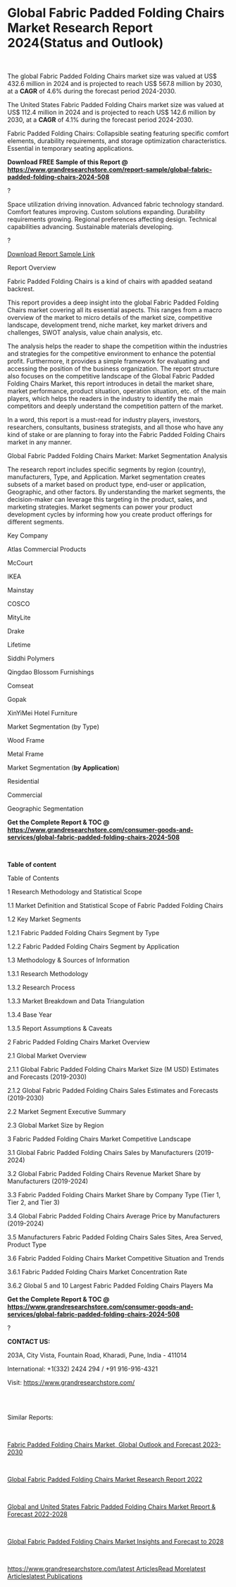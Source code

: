 <h1>Global Fabric Padded Folding Chairs Market Research Report 2024(Status and Outlook)</h1><br/><p>The global Fabric Padded Folding Chairs market size was valued at US$ 432.6 million in 2024 and is projected to reach US$ 567.8 million by 2030, at a <strong>CAGR</strong> of 4.6% during the forecast period 2024-2030.</p>
 
 
 
 <p>The United States Fabric Padded Folding Chairs market size was valued at US$ 112.4 million in 2024 and is projected to reach US$ 142.6 million by 2030, at a <strong>CAGR</strong> of 4.1% during the forecast period 2024-2030.</p>
 
 
 
 <p>Fabric Padded Folding Chairs: Collapsible seating featuring specific comfort elements, durability requirements, and storage optimization characteristics. Essential in temporary seating applications.</p>
 
 
 
 <div><b>Download FREE Sample of this Report @ <a href="https://www.grandresearchstore.com/report-sample/global-fabric-padded-folding-chairs-2024-508">https://www.grandresearchstore.com/report-sample/global-fabric-padded-folding-chairs-2024-508</a></b></div>
 
 
 
 <p>? </p>
 
 
 
 <p>Space utilization driving innovation. Advanced fabric technology standard. Comfort features improving. Custom solutions expanding. Durability requirements growing. Regional preferences affecting design. Technical capabilities advancing. Sustainable materials developing.</p>
 
 
 
 <p>? </p>
 
 
 
 <p><a href="https://www.grandresearchstore.com/mr-admin/report-sample/global-fabric-padded-folding-chairs-2024-508">Download Report Sample Link</a></p>
 
 
 
 <p>Report Overview</p>
 
 
 
 <p>Fabric Padded Folding Chairs is a kind of chairs with apadded seatand backrest.</p>
 
 
 
 <p>This report provides a deep insight into the global Fabric Padded Folding Chairs market covering all its essential aspects. This ranges from a macro overview of the market to micro details of the market size, competitive landscape, development trend, niche market, key market drivers and challenges, SWOT analysis, value chain analysis, etc.</p>
 
 
 
 <p>The analysis helps the reader to shape the competition within the industries and strategies for the competitive environment to enhance the potential profit. Furthermore, it provides a simple framework for evaluating and accessing the position of the business organization. The report structure also focuses on the competitive landscape of the Global Fabric Padded Folding Chairs Market, this report introduces in detail the market share, market performance, product situation, operation situation, etc. of the main players, which helps the readers in the industry to identify the main competitors and deeply understand the competition pattern of the market.</p>
 
 
 
 <p>In a word, this report is a must-read for industry players, investors, researchers, consultants, business strategists, and all those who have any kind of stake or are planning to foray into the Fabric Padded Folding Chairs market in any manner.</p>
 
 
 
 <p>Global Fabric Padded Folding Chairs Market: Market Segmentation Analysis</p>
 
 
 
 <p>The research report includes specific segments by region (country), manufacturers, Type, and Application. Market segmentation creates subsets of a market based on product type, end-user or application, Geographic, and other factors. By understanding the market segments, the decision-maker can leverage this targeting in the product, sales, and marketing strategies. Market segments can power your product development cycles by informing how you create product offerings for different segments.</p>
 
 
 
 <p>Key Company</p>
 
 
 
 <p>Atlas Commercial Products</p>
 
 
 
 <p>McCourt</p>
 
 
 
 <p>IKEA</p>
 
 
 
 <p>Mainstay</p>
 
 
 
 <p>COSCO</p>
 
 
 
 <p>MityLite</p>
 
 
 
 <p>Drake</p>
 
 
 
 <p>Lifetime</p>
 
 
 
 <p>Siddhi Polymers</p>
 
 
 
 <p>Qingdao Blossom Furnishings</p>
 
 
 
 <p>Comseat</p>
 
 
 
 <p>Gopak</p>
 
 
 
 <p>XinYiMei Hotel Furniture</p>
 
 
 
 <p>Market Segmentation (by Type)</p>
 
 
 
 <p>Wood Frame</p>
 
 
 
 <p>Metal Frame</p>
 
 
 
 <p>Market Segmentation (<strong>by Application</strong>)</p>
 
 
 
 <p>Residential</p>
 
 
 
 <p>Commercial</p>
 
 
 
 <p>Geographic Segmentation</p>
 
 
 
 <div><b>Get the Complete Report & TOC @ <a href="https://www.grandresearchstore.com/consumer-goods-and-services/global-fabric-padded-folding-chairs-2024-508">https://www.grandresearchstore.com/consumer-goods-and-services/global-fabric-padded-folding-chairs-2024-508</a></b></div>
 
 
 
 <p><br />
 
 <b>Table of content</b></p>
 
 
 
 <p>Table of Contents<br />
 
 1 Research Methodology and Statistical Scope<br />
 
 1.1 Market Definition and Statistical Scope of Fabric Padded Folding Chairs<br />
 
 1.2 Key Market Segments<br />
 
 1.2.1 Fabric Padded Folding Chairs Segment by Type<br />
 
 1.2.2 Fabric Padded Folding Chairs Segment by Application<br />
 
 1.3 Methodology & Sources of Information<br />
 
 1.3.1 Research Methodology<br />
 
 1.3.2 Research Process<br />
 
 1.3.3 Market Breakdown and Data Triangulation<br />
 
 1.3.4 Base Year<br />
 
 1.3.5 Report Assumptions & Caveats<br />
 
 2 Fabric Padded Folding Chairs Market Overview<br />
 
 2.1 Global Market Overview<br />
 
 2.1.1 Global Fabric Padded Folding Chairs Market Size (M USD) Estimates and Forecasts (2019-2030)<br />
 
 2.1.2 Global Fabric Padded Folding Chairs Sales Estimates and Forecasts (2019-2030)<br />
 
 2.2 Market Segment Executive Summary<br />
 
 2.3 Global Market Size by Region<br />
 
 3 Fabric Padded Folding Chairs Market Competitive Landscape<br />
 
 3.1 Global Fabric Padded Folding Chairs Sales by Manufacturers (2019-2024)<br />
 
 3.2 Global Fabric Padded Folding Chairs Revenue Market Share by Manufacturers (2019-2024)<br />
 
 3.3 Fabric Padded Folding Chairs Market Share by Company Type (Tier 1, Tier 2, and Tier 3)<br />
 
 3.4 Global Fabric Padded Folding Chairs Average Price by Manufacturers (2019-2024)<br />
 
 3.5 Manufacturers Fabric Padded Folding Chairs Sales Sites, Area Served, Product Type<br />
 
 3.6 Fabric Padded Folding Chairs Market Competitive Situation and Trends<br />
 
 3.6.1 Fabric Padded Folding Chairs Market Concentration Rate<br />
 
 3.6.2 Global 5 and 10 Largest Fabric Padded Folding Chairs Players Ma</p>
 
 
 
 <div><b>Get the Complete Report & TOC @ <a href="https://www.grandresearchstore.com/consumer-goods-and-services/global-fabric-padded-folding-chairs-2024-508">https://www.grandresearchstore.com/consumer-goods-and-services/global-fabric-padded-folding-chairs-2024-508</a></b></div>
 
 
 
 <p>? </p>
 
 
 
 <p><b>CONTACT US:</b><br />
 
 203A, City Vista, Fountain Road, Kharadi, Pune, India - 411014<br />
 
 International: +1(332) 2424 294 / +91 916-916-4321<br />
 
 Visit: <a href="https://www.grandresearchstore.com/">https://www.grandresearchstore.com/</a><br />
 
 <br />
 
 <br />
 
 Similar Reports:<br />
 
 <br />
 
 <a href="https://www.grandresearchstore.com/consumer-goods-and-services/global-fabric-padded-folding-chairs-forecast-2023-2030-575">Fabric Padded Folding Chairs Market, Global Outlook and Forecast 2023-2030</a><br />
 
 <br />
 
 <a href="https://www.grandresearchstore.com/consumer-goods-and-services/global-fabric-padded-folding-chairs-2022-438">Global Fabric Padded Folding Chairs Market Research Report 2022</a><br />
 
 <br />
 
 <a href="https://www.grandresearchstore.com/consumer-goods-and-services/global-united-states-fabric-padded-folding-chairs-2022-2028-870">Global and United States Fabric Padded Folding Chairs Market Report & Forecast 2022-2028</a><br />
 
 <br />
 
 <a href="https://www.grandresearchstore.com/consumer-goods-and-services/global-fabric-padded-folding-chairs-2028-627">Global Fabric Padded Folding Chairs Market Insights and Forecast to 2028</a><br />
 
 <br />
 
 <a href="https://gyeongbokgung.com">https://www.grandresearchstore.com/</a><a href="https://hallyeomaritime.com">latest Articles</a><a href="https://jingwansa.com">Read More</a><a href="https://nguoiviet.jp/">latest Articles</a><a href="https://www.intelmarketresearch.com/">latest Publications</a></p>